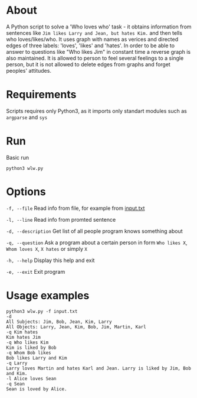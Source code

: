 # About
A Python script to solve a 'Who loves who' task - it obtains information from sentences like `Jim likes Larry and Jean, but hates Kim.` and then tells who loves/likes/who. It uses graph with names as verices and directed edges of three labels: 'loves', 'likes' and 'hates'. In order to be able to answer to questions like "Who likes Jim" in constant time a reverse graph is also maintained. It is allowed to person to feel several feelings to a single person, but it is not allowed to delete edges from graphs and forget peoples' attitudes.

# Requirements
Scripts requires only Python3, as it imports only standart modules such as `argparse` and `sys`

# Run
Basic run
```
python3 wlw.py
```

# Options
`-f, --file` 
        Read info from file, for example from [input.txt](https://github.com/SvyatSheypak/who_loves_who/blob/master/input.txt)

`-l, --line`
        Read info from promted sentence

`-d, --description`
        Get list of all people program knows something about

`-q, --question`
        Ask a program about a certain person in form `Who likes X`, `Whom loves X`, `X hates` or simply `X` 

`-h, --help`
        Display this help and exit

`-e, --exit`
        Exit program
        
# Usage examples
```
python3 wlw.py -f input.txt
-d
All Subjects: Jim, Bob, Jean, Kim, Larry
All Objects: Larry, Jean, Kim, Bob, Jim, Martin, Karl
-q Kim hates
Kim hates Jim
-q Who likes Kim
Kim is liked by Bob
-q Whom Bob likes
Bob likes Larry and Kim
-q Larry
Larry loves Martin and hates Karl and Jean. Larry is liked by Jim, Bob and Kim.
-l Alice loves Sean
-q Sean
Sean is loved by Alice.
```
